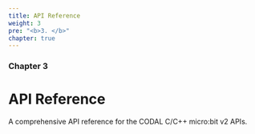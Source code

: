 ```yaml
---
title: API Reference
weight: 3
pre: "<b>3. </b>"
chapter: true
---
```

### Chapter 3

# API Reference

A comprehensive API reference for the CODAL C/C++ micro:bit v2 APIs.